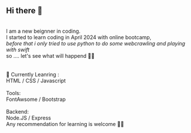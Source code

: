 ## Hi there 👋
</br>
I am a new beignner in coding. </br>
I started to learn coding in April 2024 with online bootcamp, </br>
<i>before that i only tried to use python to do some webcrawling and playing with swift</i> </br>
so .... let's see what will happend 👀💪</br>
</br>
</br>
🌱 Currently Leanring :</br>
HTML / CSS / Javascript </br>
</br>
Tools: </br>
FontAwsome / Bootstrap </br>
</br>
Backend: </br>
Node.JS / Express </br>
Any recommendation for learning is welcome 👯😄
</br>
</br>
<!--
**clairehuang77777/clairehuang77777** is a ✨ _special_ ✨ repository because its `README.md` (this file) appears on your GitHub profile.

Here are some ideas to get you started:

- 🔭 I’m currently working on ...
- 🌱 I’m currently learning ...
- 👯 I’m looking to collaborate on ...
- 🤔 I’m looking for help with ...
- 💬 Ask me about ...
- 📫 How to reach me: ...
- 😄 Pronouns: ...
- ⚡ Fun fact: ...
-->
